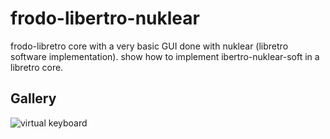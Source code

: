 # frodo-libertro-nuklear

frodo-libretro core with a very basic GUI done with nuklear (libretro software implementation).
show how to implement ibertro-nuklear-soft in a libretro core.
## Gallery
![virtual keyboard](https://gist.github.com/r-type/30fcf6e6ffbae9f522288c1d06cf67e6#file-frodonuk_vk-png)
